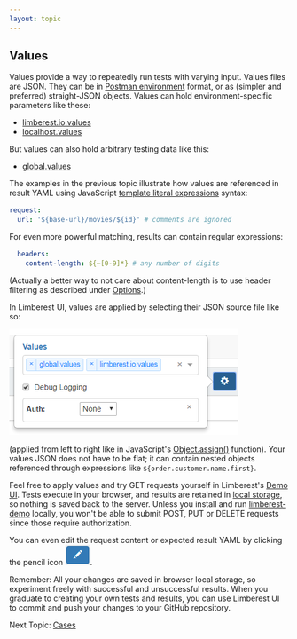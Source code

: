 ```yaml
---
layout: topic
---
```

## Values
Values provide a way to repeatedly run tests with varying input.  Values files are JSON.  They can be in
[Postman environment](https://www.getpostman.com/docs/postman/environments_and_globals/manage_environments) format,
or as (simpler and preferred) straight-JSON objects.  Values can hold environment-specific parameters like these:
  - [limberest.io.values](https://github.com/limberest/limberest-demo/blob/master/test/limberest.io.values)
  - [localhost.values](https://github.com/limberest/limberest-demo/blob/master/test/localhost.values)

But values can also hold arbitrary testing data like this:
  - [global.values](https://github.com/limberest/limberest-demo/blob/master/test/global.values)
  
The examples in the previous topic illustrate how values are referenced in result YAML using JavaScript 
[template literal expressions](https://developer.mozilla.org/en-US/docs/Web/JavaScript/Reference/Template_literals) syntax:
```yaml
request:
  url: '${base-url}/movies/${id}' # comments are ignored
``` 
For even more powerful matching, results can contain regular expressions: 
```yaml
  headers:
    content-length: ${~[0-9]*} # any number of digits
``` 
(Actually a better way to not care about content-length is to use header filtering as described under [Options](options).) 

In Limberest UI, values are applied by selecting their JSON source file like so:

![Values selections](../img/values-selections.png)

(applied from left to right like in JavaScript's 
[Object.assign()](https://developer.mozilla.org/en-US/docs/Web/JavaScript/Reference/Global_Objects/Object/assign) function).
Your values JSON does not have to be flat; it can contain nested objects referenced through expressions like `${order.customer.name.first}`. 

Feel free to apply values and try GET requests yourself in Limberest's [Demo UI](https://limberest.io/ui/testing).
Tests execute in your browser, and results are retained in [local storage](https://developer.mozilla.org/en-US/docs/Web/API/Window/localStorage),
so nothing is saved back to the server.  Unless you install and run [limberest-demo](https://github.com/limberest/limberest-demo/blob/master/README.md)
locally, you won't be able to submit POST, PUT or DELETE requests since those require authorization.

You can even edit the request content or expected result YAML by clicking the pencil icon ![Edit button](../img/edit-button.png).

Remember: All your changes are saved in browser local storage, so experiment freely with successful and unsuccessful results.
When you graduate to creating your own tests and results, you can use Limberest UI to commit and push your changes to your GitHub repository.   

Next Topic: [Cases](cases)
